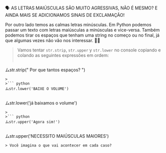 :speaking_head: AS LETRAS MAIÚSCULAS SÃO MUITO AGRESSIVAS, NÃO É MESMO? E AINDA MAIS SE ADICIONAMOS SINAIS DE EXCLAMAÇÃO!

Por outro lado temos as calmas letras minúsculas. Em Python podemos passar um texto com letras maiúsculas a minúsculas e vice-versa. Também podemos tirar os espaços que tenham uma string no começo ou no final, já que algumas vezes não vão nos interessar. :man_shrugging:

> Vamos tentar `str.strip`, `str.upper` y `str.lower` no console copiando e colando as seguintes expressões em ordem:
>
>``` python
ムstr.strip("    Por que tantos espaços?    ")
```
>
>``` python
ムstr.lower('BAIXE O VOLUME')
```
>
>``` python
ムstr.lower('já baixamos o volume')
```
>
>``` python
ムstr.upper('Agora sim!')
```
>
>``` python
ムstr.upper('NECESSITO MAIÚSCULAS MAIORES')
```
> Você imagina o que vai acontecer em cada caso?
